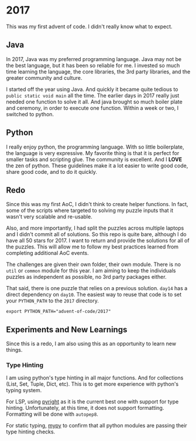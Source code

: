 # 2017

This was my first advent of code. I didn't really know what to expect. 

## Java

In 2017, Java was my preferred programming language.
Java may not be the best language, but it has been so reliable for me. I invested so much time learning the language,
the core libraries, the 3rd party libraries, and the greater community and culture.

I started off the year using Java. And quickly it became quite tedious to `public static void main` all the time.
The earlier days in 2017 really just needed one function to solve it all. And java brought so much boiler plate and ceremony,
in order to execute one function. Within a week or two, I switched to python.

## Python 

I really enjoy python, the programming language. With so little boilerplate, the language is very expressive.
My favorite thing is that it is perfect for smaller tasks and scripting glue. The community is excellent.
And I **LOVE** the zen of python. These guidelines make it a lot easier to write good code, share good code,
and to do it quickly.

## Redo

Since this was my first AoC, I didn't think to create helper functions. In fact, some of the scripts
where targeted to solving my puzzle inputs that it wasn't very scalable and re-usable.

Also, and more importantly, I had split the puzzles across multiple laptops and I didn't commit all of solutions.
So this repo is quite bare, although I do have all 50 stars for 2017. I want to return and provide the solutions
for all of the puzzles. This will allow me to follow my best practices learned from completing additional AoC events.

The challenges are given their own folder, their own module. There is no `util` or `common` module for this year.
I am aiming to keep the individuals puzzles as independent as possible, no 3rd party packages either.

That said, there is one puzzle that relies on a previous solution. `day14` has a direct dependency on `day10`. 
The easiest way to reuse that code is to set your `PYTHON_PATH` to the `2017` directory.

```
export PYTHON_PATH="advent-of-code/2017"
```

## Experiments and New Learnings

Since this is a redo, I am also using this as an opportunity to learn new things. 

### Type Hinting

I am using python's type hinting in all major functions. And for collections (List, Set, Tuple, Dict, etc).
This is to get more experience with python's typing system.

For LSP, using [pyright](https://github.com/microsoft/pyright) as it is the current best one with support for
type hinting. Unfortunately, at this time, it does not support formatting. Formatting will be done with `autopep8`.

For static typing, [mypy](https://github.com/python/mypy) to  confirm that all python modules are passing their type hinting checks.
